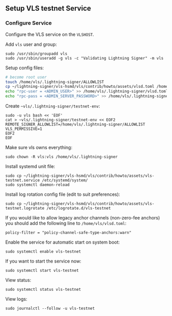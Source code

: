 ## Setup VLS testnet Service

### Configure Service

Configure the VLS service on the `VLSHOST`.

Add `vls` user and group:
```
sudo /usr/sbin/groupadd vls
sudo /usr/sbin/useradd -g vls -c "Validating Lightning Signer" -m vls
```

Setup config files:
```bash
# become root user
touch /home/vls/.lightning-signer/ALLOWLIST
cp ~/lightning-signer/vls-hsmd/vls/contrib/howto/assets/vlsd.toml /home/vls/.lightning-signer/vlsd.toml
echo "rpc-user = <ADMIN_USER>" >> /home/vls/.lightning-signer/vlsd.toml
echo "rpc-pass = <ADMIN_SERVER_PASSWORD>" >> /home/vls/.lightning-signer/vlsd.toml
```

Create `~vls/.lightning-signer/testnet-env`:
```
sudo -u vls bash << 'EOF'
cat > ~vls/.lightning-signer/testnet-env << EOF2
REMOTE_SIGNER_ALLOWLIST=/home/vls/.lightning-signer/ALLOWLIST
VLS_PERMISSIVE=1
EOF2
EOF
```

Make sure vls owns everything:
```
sudo chown -R vls:vls /home/vls/.lightning-signer
```

Install systemd unit file:
```
sudo cp ~/lightning-signer/vls-hsmd/vls/contrib/howto/assets/vls-testnet.service /etc/systemd/system/
sudo systemctl daemon-reload
```

Install log rotation config file (edit to suit preferences):
```
sudo cp ~/lightning-signer/vls-hsmd/vls/contrib/howto/assets/vls-testnet.logrotate /etc/logrotate.d/vls-testnet
```

If you would like to allow legacy anchor channels (non-zero-fee anchors) you should
add the following line to `/home/vls/vlsd.toml`:
```
policy-filter = "policy-channel-safe-type-anchors:warn"
```

Enable the  service for automatic start on system boot:
```
sudo systemctl enable vls-testnet
```

If you want to start the service now:
```
sudo systemctl start vls-testnet
```

View status:
```
sudo systemctl status vls-testnet
```

View logs:
```
sudo journalctl --follow -u vls-testnet
```
